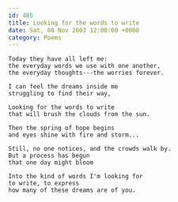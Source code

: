 ```yaml
---
id: 485
title: Looking for the words to write
date: Sat, 08 Nov 2003 12:00:00 +0000
category: Poems
---
```


    Today they have all left me:  
    the everyday words we use with one another,  
    the everyday thoughts---the worries forever.

    I can feel the dreams inside me  
    struggling to find their way,

    Looking for the words to write  
    that will brush the clouds from the sun.

    Then the spring of hope begins  
    and eyes shine with fire and storm...

    Still, no one notices, and the crowds walk by.  
    But a process has begun  
    that one day might bloom

    Into the kind of words I'm looking for  
    to write, to express  
    how many of these dreams are of you.


